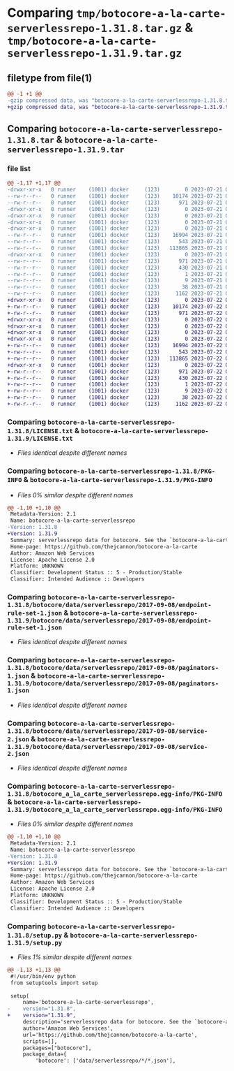 # Comparing `tmp/botocore-a-la-carte-serverlessrepo-1.31.8.tar.gz` & `tmp/botocore-a-la-carte-serverlessrepo-1.31.9.tar.gz`

## filetype from file(1)

```diff
@@ -1 +1 @@
-gzip compressed data, was "botocore-a-la-carte-serverlessrepo-1.31.8.tar", last modified: Fri Jul 21 01:21:58 2023, max compression
+gzip compressed data, was "botocore-a-la-carte-serverlessrepo-1.31.9.tar", last modified: Sat Jul 22 01:20:59 2023, max compression
```

## Comparing `botocore-a-la-carte-serverlessrepo-1.31.8.tar` & `botocore-a-la-carte-serverlessrepo-1.31.9.tar`

### file list

```diff
@@ -1,17 +1,17 @@
-drwxr-xr-x   0 runner    (1001) docker     (123)        0 2023-07-21 01:21:58.323599 botocore-a-la-carte-serverlessrepo-1.31.8/
--rw-r--r--   0 runner    (1001) docker     (123)    10174 2023-07-21 01:21:58.000000 botocore-a-la-carte-serverlessrepo-1.31.8/LICENSE.txt
--rw-r--r--   0 runner    (1001) docker     (123)      971 2023-07-21 01:21:58.323599 botocore-a-la-carte-serverlessrepo-1.31.8/PKG-INFO
-drwxr-xr-x   0 runner    (1001) docker     (123)        0 2023-07-21 01:21:58.323599 botocore-a-la-carte-serverlessrepo-1.31.8/botocore/
-drwxr-xr-x   0 runner    (1001) docker     (123)        0 2023-07-21 01:21:58.323599 botocore-a-la-carte-serverlessrepo-1.31.8/botocore/data/
-drwxr-xr-x   0 runner    (1001) docker     (123)        0 2023-07-21 01:21:58.323599 botocore-a-la-carte-serverlessrepo-1.31.8/botocore/data/serverlessrepo/
-drwxr-xr-x   0 runner    (1001) docker     (123)        0 2023-07-21 01:21:58.323599 botocore-a-la-carte-serverlessrepo-1.31.8/botocore/data/serverlessrepo/2017-09-08/
--rw-r--r--   0 runner    (1001) docker     (123)    16994 2023-07-21 01:21:06.000000 botocore-a-la-carte-serverlessrepo-1.31.8/botocore/data/serverlessrepo/2017-09-08/endpoint-rule-set-1.json
--rw-r--r--   0 runner    (1001) docker     (123)      543 2023-07-21 01:21:06.000000 botocore-a-la-carte-serverlessrepo-1.31.8/botocore/data/serverlessrepo/2017-09-08/paginators-1.json
--rw-r--r--   0 runner    (1001) docker     (123)   113865 2023-07-21 01:21:06.000000 botocore-a-la-carte-serverlessrepo-1.31.8/botocore/data/serverlessrepo/2017-09-08/service-2.json
-drwxr-xr-x   0 runner    (1001) docker     (123)        0 2023-07-21 01:21:58.323599 botocore-a-la-carte-serverlessrepo-1.31.8/botocore_a_la_carte_serverlessrepo.egg-info/
--rw-r--r--   0 runner    (1001) docker     (123)      971 2023-07-21 01:21:58.000000 botocore-a-la-carte-serverlessrepo-1.31.8/botocore_a_la_carte_serverlessrepo.egg-info/PKG-INFO
--rw-r--r--   0 runner    (1001) docker     (123)      430 2023-07-21 01:21:58.000000 botocore-a-la-carte-serverlessrepo-1.31.8/botocore_a_la_carte_serverlessrepo.egg-info/SOURCES.txt
--rw-r--r--   0 runner    (1001) docker     (123)        1 2023-07-21 01:21:58.000000 botocore-a-la-carte-serverlessrepo-1.31.8/botocore_a_la_carte_serverlessrepo.egg-info/dependency_links.txt
--rw-r--r--   0 runner    (1001) docker     (123)        9 2023-07-21 01:21:58.000000 botocore-a-la-carte-serverlessrepo-1.31.8/botocore_a_la_carte_serverlessrepo.egg-info/top_level.txt
--rw-r--r--   0 runner    (1001) docker     (123)       38 2023-07-21 01:21:58.323599 botocore-a-la-carte-serverlessrepo-1.31.8/setup.cfg
--rw-r--r--   0 runner    (1001) docker     (123)     1162 2023-07-21 01:21:58.000000 botocore-a-la-carte-serverlessrepo-1.31.8/setup.py
+drwxr-xr-x   0 runner    (1001) docker     (123)        0 2023-07-22 01:20:59.001440 botocore-a-la-carte-serverlessrepo-1.31.9/
+-rw-r--r--   0 runner    (1001) docker     (123)    10174 2023-07-22 01:20:58.000000 botocore-a-la-carte-serverlessrepo-1.31.9/LICENSE.txt
+-rw-r--r--   0 runner    (1001) docker     (123)      971 2023-07-22 01:20:58.997440 botocore-a-la-carte-serverlessrepo-1.31.9/PKG-INFO
+drwxr-xr-x   0 runner    (1001) docker     (123)        0 2023-07-22 01:20:58.997440 botocore-a-la-carte-serverlessrepo-1.31.9/botocore/
+drwxr-xr-x   0 runner    (1001) docker     (123)        0 2023-07-22 01:20:58.997440 botocore-a-la-carte-serverlessrepo-1.31.9/botocore/data/
+drwxr-xr-x   0 runner    (1001) docker     (123)        0 2023-07-22 01:20:58.997440 botocore-a-la-carte-serverlessrepo-1.31.9/botocore/data/serverlessrepo/
+drwxr-xr-x   0 runner    (1001) docker     (123)        0 2023-07-22 01:20:58.997440 botocore-a-la-carte-serverlessrepo-1.31.9/botocore/data/serverlessrepo/2017-09-08/
+-rw-r--r--   0 runner    (1001) docker     (123)    16994 2023-07-22 01:20:09.000000 botocore-a-la-carte-serverlessrepo-1.31.9/botocore/data/serverlessrepo/2017-09-08/endpoint-rule-set-1.json
+-rw-r--r--   0 runner    (1001) docker     (123)      543 2023-07-22 01:20:09.000000 botocore-a-la-carte-serverlessrepo-1.31.9/botocore/data/serverlessrepo/2017-09-08/paginators-1.json
+-rw-r--r--   0 runner    (1001) docker     (123)   113865 2023-07-22 01:20:09.000000 botocore-a-la-carte-serverlessrepo-1.31.9/botocore/data/serverlessrepo/2017-09-08/service-2.json
+drwxr-xr-x   0 runner    (1001) docker     (123)        0 2023-07-22 01:20:58.997440 botocore-a-la-carte-serverlessrepo-1.31.9/botocore_a_la_carte_serverlessrepo.egg-info/
+-rw-r--r--   0 runner    (1001) docker     (123)      971 2023-07-22 01:20:58.000000 botocore-a-la-carte-serverlessrepo-1.31.9/botocore_a_la_carte_serverlessrepo.egg-info/PKG-INFO
+-rw-r--r--   0 runner    (1001) docker     (123)      430 2023-07-22 01:20:58.000000 botocore-a-la-carte-serverlessrepo-1.31.9/botocore_a_la_carte_serverlessrepo.egg-info/SOURCES.txt
+-rw-r--r--   0 runner    (1001) docker     (123)        1 2023-07-22 01:20:58.000000 botocore-a-la-carte-serverlessrepo-1.31.9/botocore_a_la_carte_serverlessrepo.egg-info/dependency_links.txt
+-rw-r--r--   0 runner    (1001) docker     (123)        9 2023-07-22 01:20:58.000000 botocore-a-la-carte-serverlessrepo-1.31.9/botocore_a_la_carte_serverlessrepo.egg-info/top_level.txt
+-rw-r--r--   0 runner    (1001) docker     (123)       38 2023-07-22 01:20:59.001440 botocore-a-la-carte-serverlessrepo-1.31.9/setup.cfg
+-rw-r--r--   0 runner    (1001) docker     (123)     1162 2023-07-22 01:20:58.000000 botocore-a-la-carte-serverlessrepo-1.31.9/setup.py
```

### Comparing `botocore-a-la-carte-serverlessrepo-1.31.8/LICENSE.txt` & `botocore-a-la-carte-serverlessrepo-1.31.9/LICENSE.txt`

 * *Files identical despite different names*

### Comparing `botocore-a-la-carte-serverlessrepo-1.31.8/PKG-INFO` & `botocore-a-la-carte-serverlessrepo-1.31.9/PKG-INFO`

 * *Files 0% similar despite different names*

```diff
@@ -1,10 +1,10 @@
 Metadata-Version: 2.1
 Name: botocore-a-la-carte-serverlessrepo
-Version: 1.31.8
+Version: 1.31.9
 Summary: serverlessrepo data for botocore. See the `botocore-a-la-carte` package for more info.
 Home-page: https://github.com/thejcannon/botocore-a-la-carte
 Author: Amazon Web Services
 License: Apache License 2.0
 Platform: UNKNOWN
 Classifier: Development Status :: 5 - Production/Stable
 Classifier: Intended Audience :: Developers
```

### Comparing `botocore-a-la-carte-serverlessrepo-1.31.8/botocore/data/serverlessrepo/2017-09-08/endpoint-rule-set-1.json` & `botocore-a-la-carte-serverlessrepo-1.31.9/botocore/data/serverlessrepo/2017-09-08/endpoint-rule-set-1.json`

 * *Files identical despite different names*

### Comparing `botocore-a-la-carte-serverlessrepo-1.31.8/botocore/data/serverlessrepo/2017-09-08/paginators-1.json` & `botocore-a-la-carte-serverlessrepo-1.31.9/botocore/data/serverlessrepo/2017-09-08/paginators-1.json`

 * *Files identical despite different names*

### Comparing `botocore-a-la-carte-serverlessrepo-1.31.8/botocore/data/serverlessrepo/2017-09-08/service-2.json` & `botocore-a-la-carte-serverlessrepo-1.31.9/botocore/data/serverlessrepo/2017-09-08/service-2.json`

 * *Files identical despite different names*

### Comparing `botocore-a-la-carte-serverlessrepo-1.31.8/botocore_a_la_carte_serverlessrepo.egg-info/PKG-INFO` & `botocore-a-la-carte-serverlessrepo-1.31.9/botocore_a_la_carte_serverlessrepo.egg-info/PKG-INFO`

 * *Files 0% similar despite different names*

```diff
@@ -1,10 +1,10 @@
 Metadata-Version: 2.1
 Name: botocore-a-la-carte-serverlessrepo
-Version: 1.31.8
+Version: 1.31.9
 Summary: serverlessrepo data for botocore. See the `botocore-a-la-carte` package for more info.
 Home-page: https://github.com/thejcannon/botocore-a-la-carte
 Author: Amazon Web Services
 License: Apache License 2.0
 Platform: UNKNOWN
 Classifier: Development Status :: 5 - Production/Stable
 Classifier: Intended Audience :: Developers
```

### Comparing `botocore-a-la-carte-serverlessrepo-1.31.8/setup.py` & `botocore-a-la-carte-serverlessrepo-1.31.9/setup.py`

 * *Files 1% similar despite different names*

```diff
@@ -1,13 +1,13 @@
 #!/usr/bin/env python
 from setuptools import setup
 
 setup(
     name='botocore-a-la-carte-serverlessrepo',
-    version="1.31.8",
+    version="1.31.9",
     description='serverlessrepo data for botocore. See the `botocore-a-la-carte` package for more info.',
     author='Amazon Web Services',
     url='https://github.com/thejcannon/botocore-a-la-carte',
     scripts=[],
     packages=["botocore"],
     package_data={
         'botocore': ['data/serverlessrepo/*/*.json'],
```

